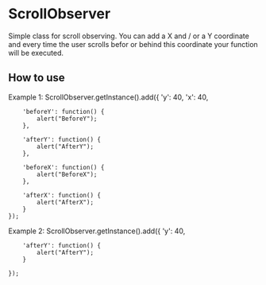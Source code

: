 ScrollObserver
===========

Simple class for scroll observing. You can add a X and / or a Y coordinate and every time the user scrolls befor or behind this coordinate your function will be executed.

How to use
----------

Example 1:
    ScrollObserver.getInstance().add({
        'y': 40,
        'x': 40,
        
        'beforeY': function() {
            alert("BeforeY");
        },
        
        'afterY': function() {
            alert("AfterY");
        },
        
        'beforeX': function() {
            alert("BeforeX");
        },
        
        'afterX': function() {
            alert("AfterX");
        }
    });
    
Example 2:
    ScrollObserver.getInstance().add({
        'y': 40,
        
        'afterY': function() {
            alert("AfterY");
        }
        
    });